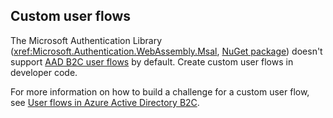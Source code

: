 ## Custom user flows

The Microsoft Authentication Library (<xref:Microsoft.Authentication.WebAssembly.Msal>, [NuGet package](https://www.nuget.org/packages/Microsoft.Authentication.WebAssembly.Msal/)) doesn't support [AAD B2C user flows](/azure/active-directory-b2c/user-flow-overview) by default. Create custom user flows in developer code.

For more information on how to build a challenge for a custom user flow, see [User flows in Azure Active Directory B2C](/azure/active-directory-b2c/user-flow-overview).
